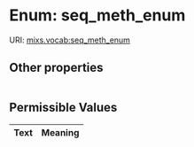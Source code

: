 
# Enum: seq_meth_enum




URI: [mixs.vocab:seq_meth_enum](https://w3id.org/mixs/vocab/seq_meth_enum)


## Other properties

|  |  |  |
| --- | --- | --- |

## Permissible Values

| Text | Meaning |
| :--- | --------: |

